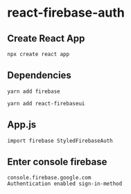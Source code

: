 # react-firebase-auth

##  Create React App
```
npx create react app
```
## Dependencies
```
yarn add firebase
```
```
yarn add react-firebaseui
```
## App.js
```
import firebase StyledFirebaseAuth
```
## Enter console firebase
```
console.firebase.google.com
Authentication enabled sign-in-method
```


